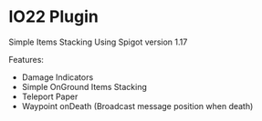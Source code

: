 # IO22 Plugin 
Simple Items Stacking
Using Spigot version 1.17

Features:
- Damage Indicators
- Simple OnGround Items Stacking
- Teleport Paper
- Waypoint onDeath (Broadcast message position when death) 
